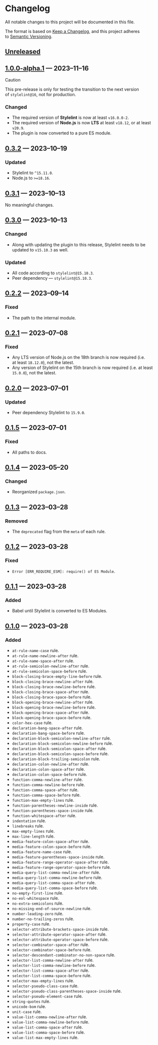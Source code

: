 <!-- markdownlint-disable MD024 -->
# Changelog

All notable changes to this project will be documented in this file.

The format is based on [Keep a Changelog](https://keepachangelog.com/en/1.1.0/), and this project adheres to [Semantic Versioning](https://semver.org/spec/v2.0.0.html).

## [Unreleased]

## [1.0.0-alpha.1] — 2023–11–16

> [!CAUTION]
> This pre-release is only for testing the transition to the next version of `stylelint@16`, not for production.

### Changed

- The required version of **Stylelint** is now at least `v16.0.0-2`.
- The required version of **Node.js** is now **LTS** at least `v18.12`, or at least `v20.9`.
- The plugin is now converted to a pure ES module.

## [0.3.2] — 2023–10–19

### Updated

- Stylelint to `^15.11.0`.
- Node.js to `>=18.16`.

## [0.3.1] — 2023–10–13

No meaningful changes.

## [0.3.0] — 2023–10–13

### Changed

- Along with updating the plugin to this release, Stylelint needs to be updated to `v15.10.3` as well.

### Updated

- All code according to `stylelint@15.10.3`.
- Peer dependency — `stylelint@15.10.3`.

## [0.2.2] — 2023–09–14

### Fixed

- The path to the internal module.

## [0.2.1] — 2023–07–08

### Fixed

- Any LTS version of Node.js on the 18th branch is now required (i.e. at least `18.12.0`), not the latest.
- Any version of Stylelint on the 15th branch is now required (i.e. at least `15.0.0`), not the latest.

## [0.2.0] — 2023–07–01

### Updated

- Peer dependency Stylelint to `15.9.0`.

## [0.1.5] — 2023–07–01

### Fixed

- All paths to docs.

## [0.1.4] — 2023–05–20

### Changed

- Reorganized `package.json`.

## [0.1.3] — 2023–03–28

### Removed

- The `deprecated` flag from the `meta` of each rule.

## [0.1.2] — 2023–03–28

### Fixed

- `Error [ERR_REQUIRE_ESM]: require() of ES Module`.

## [0.1.1] — 2023–03–28

### Added

- Babel until Stylelint is converted to ES Modules.

## [0.1.0] — 2023–03–28

### Added

- `at-rule-name-case` rule.
- `at-rule-name-newline-after` rule.
- `at-rule-name-space-after` rule.
- `at-rule-semicolon-newline-after` rule.
- `at-rule-semicolon-space-before` rule.
- `block-closing-brace-empty-line-before` rule.
- `block-closing-brace-newline-after` rule.
- `block-closing-brace-newline-before` rule.
- `block-closing-brace-space-after` rule.
- `block-closing-brace-space-before` rule.
- `block-opening-brace-newline-after` rule.
- `block-opening-brace-newline-before` rule.
- `block-opening-brace-space-after` rule.
- `block-opening-brace-space-before` rule.
- `color-hex-case` rule.
- `declaration-bang-space-after` rule.
- `declaration-bang-space-before` rule.
- `declaration-block-semicolon-newline-after` rule.
- `declaration-block-semicolon-newline-before` rule.
- `declaration-block-semicolon-space-after` rule.
- `declaration-block-semicolon-space-before` rule.
- `declaration-block-trailing-semicolon` rule.
- `declaration-colon-newline-after` rule.
- `declaration-colon-space-after` rule.
- `declaration-colon-space-before` rule.
- `function-comma-newline-after` rule.
- `function-comma-newline-before` rule.
- `function-comma-space-after` rule.
- `function-comma-space-before` rule.
- `function-max-empty-lines` rule.
- `function-parentheses-newline-inside` rule.
- `function-parentheses-space-inside` rule.
- `function-whitespace-after` rule.
- `indentation` rule.
- `linebreaks` rule.
- `max-empty-lines` rule.
- `max-line-length` rule.
- `media-feature-colon-space-after` rule.
- `media-feature-colon-space-before` rule.
- `media-feature-name-case` rule.
- `media-feature-parentheses-space-inside` rule.
- `media-feature-range-operator-space-after` rule.
- `media-feature-range-operator-space-before` rule.
- `media-query-list-comma-newline-after` rule.
- `media-query-list-comma-newline-before` rule.
- `media-query-list-comma-space-after` rule.
- `media-query-list-comma-space-before` rule.
- `no-empty-first-line` rule.
- `no-eol-whitespace` rule.
- `no-extra-semicolons` rule.
- `no-missing-end-of-source-newline` rule.
- `number-leading-zero` rule.
- `number-no-trailing-zeros` rule.
- `property-case` rule.
- `selector-attribute-brackets-space-inside` rule.
- `selector-attribute-operator-space-after` rule.
- `selector-attribute-operator-space-before` rule.
- `selector-combinator-space-after` rule.
- `selector-combinator-space-before` rule.
- `selector-descendant-combinator-no-non-space` rule.
- `selector-list-comma-newline-after` rule.
- `selector-list-comma-newline-before` rule.
- `selector-list-comma-space-after` rule.
- `selector-list-comma-space-before` rule.
- `selector-max-empty-lines` rule.
- `selector-pseudo-class-case` rule.
- `selector-pseudo-class-parentheses-space-inside` rule.
- `selector-pseudo-element-case` rule.
- `string-quotes` rule.
- `unicode-bom` rule.
- `unit-case` rule.
- `value-list-comma-newline-after` rule.
- `value-list-comma-newline-before` rule.
- `value-list-comma-space-after` rule.
- `value-list-comma-space-before` rule.
- `value-list-max-empty-lines` rule.

[Unreleased]: https://github.com/firefoxic/stylelint-codeguide/compare/v1.0.0-alpha.1...HEAD
[1.0.0-alpha.1]: https://github.com/firefoxic/stylelint-codeguide/compare/v0.3.2...v1.0.0-alpha.1
[0.3.2]: https://github.com/firefoxic/stylelint-codeguide/compare/v0.3.1...v0.3.2
[0.3.1]: https://github.com/firefoxic/stylelint-codeguide/compare/v0.2.2...v0.3.1
[0.3.0]: https://github.com/firefoxic/stylelint-codeguide/compare/v0.2.2...v0.3.0
[0.2.2]: https://github.com/firefoxic/stylelint-codeguide/compare/v0.2.1...v0.2.2
[0.2.1]: https://github.com/firefoxic/stylelint-codeguide/compare/v0.2.0...v0.2.1
[0.2.0]: https://github.com/firefoxic/stylelint-codeguide/compare/v0.1.5...v0.2.0
[0.1.5]: https://github.com/firefoxic/stylelint-codeguide/compare/v0.1.4...v0.1.5
[0.1.4]: https://github.com/firefoxic/stylelint-codeguide/compare/v0.1.3...v0.1.4
[0.1.3]: https://github.com/firefoxic/stylelint-codeguide/compare/v0.1.2...v0.1.3
[0.1.2]: https://github.com/firefoxic/stylelint-codeguide/compare/v0.1.1...v0.1.2
[0.1.1]: https://github.com/firefoxic/stylelint-codeguide/compare/v0.1.0...v0.1.1
[0.1.0]: https://github.com/firefoxic/stylelint-codeguide/releases/tag/v0.1.0
